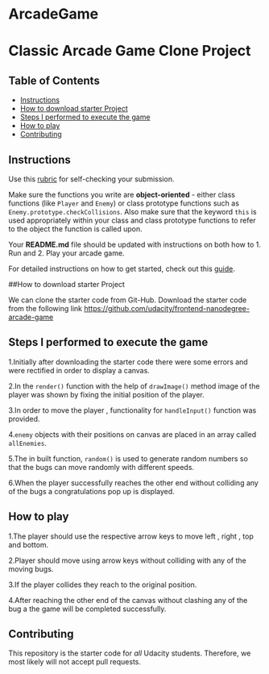 # ArcadeGame
# Classic Arcade Game Clone Project

## Table of Contents

-   [Instructions](#instructions)
-   [How to download starter Project](#how-to-download-starter-project)
-   [Steps I performed to execute the game](#steps-i-performed-to-execute-the-game)
-   [How to play](#how-to-play)
-   [Contributing](#contributing)

## Instructions

Use this [rubric](https://review.udacity.com/#!/rubrics/15/view) for self-checking your submission.

Make sure the functions you write are **object-oriented** - either class functions (like `Player` and `Enemy`) or class prototype functions such as `Enemy.prototype.checkCollisions`. Also make sure that the keyword `this` is used appropriately within your class and class prototype functions to refer to the object the function is called upon.

Your **README.md** file should be updated with instructions on both how to 1. Run and 2. Play your arcade game.

For detailed instructions on how to get started, check out this [guide](https://docs.google.com/document/d/1v01aScPjSWCCWQLIpFqvg3-vXLH2e8_SZQKC8jNO0Dc/pub?embedded=true).

\##How to download starter Project

We can clone the starter code from Git-Hub. Download the starter code from the following link  <https://github.com/udacity/frontend-nanodegree-arcade-game>

## Steps I performed to execute the game

1.Initially after downloading the starter code there were some errors and were rectified in order to display a canvas.

2.In the `render()` function with the help of `drawImage()` method image of the player was shown by fixing the initial position of the player.

3.In order to move the player , functionality for `handleInput()` function was provided.

4.`enemy` objects with their positions on canvas are placed in an array called `allEnemies`.

5.The in built function, `random()` is used to generate random numbers so that the bugs can move randomly with different speeds.

6.When the player successfully  reaches the other end without colliding any of the bugs a congratulations pop up is displayed.

## How to play

1.The player should use the respective arrow keys to move left , right , top and bottom.

2.Player should move using arrow keys without colliding with any of the moving bugs.

3.If the player collides they reach to the original position.

4.After reaching the other end of the canvas without clashing any of the bug a
the game will be completed successfully.

## Contributing

This repository is the starter code for _all_ Udacity students. Therefore, we most likely will not accept pull requests.
